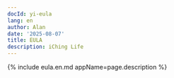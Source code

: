 ```yaml
---
docId: yi-eula
lang: en
author: Alan
date: '2025-08-07'
title: EULA
description: iChing Life
---
```


{% include eula.en.md appName=page.description %}